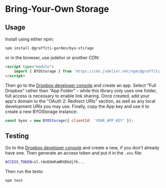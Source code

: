 # Bring-Your-Own Storage

## Usage

Install using either npm:

```bash
npm install @graffiti-garden/byo-stirage
```

or in the browser, use jsdelivr or another CDN:

```html
<script type="module">
    import { BYOStorage } from 'https://cdn.jsdelivr.net/npm/@graffiti-garden/byo-storage';
</script>
```

Then go to the [Dropbox developer console](https://www.dropbox.com/developers/apps) and create an app.
Select "Full Dropbox" rather than "App Folder" - while this library only uses one folder, full access is necessary to enable link sharing.
Once created, add your app's domain to the "OAuth 2: Redirect URIs" section, as well as any local development URIs you may use.
Finally, copy the App key and use it to create a new BYOStorage instance:

```javascript
const byos = new BYOStorage({ clientId: 'YOUR_APP_KEY' });
```

## Testing

Go to the [Dropbox developer console](https://www.dropbox.com/developers/apps) and create a new, if you don't already have one. Then generate an access token and put it in the `.env` file:

```bash
ACCESS_TOKEN=sl.rAnDOmRaWRXDkdjfk...
```

Then run the tests:

```bash
npm test
```
